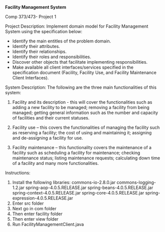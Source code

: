 **Facility Management System**

Comp 373/473- Project 1

Project Description: Implement domain model for Facility Management System using the specification below:

- Identify the main entitles of the problem domain.
- Identify their attributes.
- Identify their relationships.
- Identify their roles and responsibilities.
- Discover other objects that facilitate implementing responsibilities.
- Make available all client interfaces/services specified in the specification document (Facility, Facility Use, and Facility Maintenance Client Interfaces).

System Description:
The following are the three main functionalities of this system:
1. Facility and its description - this will cover the functionalities such as adding a new facility to
be managed; removing a facility from being managed; getting general information such as
the number and capacity of facilities and their current statuses.

2. Facility use – this covers the functionalities of managing the facility such as reserving a
facility; the cost of using and maintaining it; assigning and de-assigning a facility for use.

3. Facility maintenance – this functionality covers the maintenance of a facility such as
scheduling a facility for maintenance; checking maintenance status; listing maintenance
requests; calculating down time of a facility and many more functionalities. 

Instructions:
1. Install the following libraries:
   commons-io-2.8.0.jar
   commons-logging-1.2.jar
   spring-aop-4.0.5.RELEASE.jar
   spring-beans-4.0.5.RELEASE.jar
   spring-context-4.0.5.RELEASE.jar
   spring-core-4.0.5.RELEASE.jar
   spring-expression-4.0.5.RELEASE.jar
2. Enter src folder
3. Next go in com folder
4. Then enter facility folder
5. Then enter view folder
6. Run FacilityManagementClient.java 
